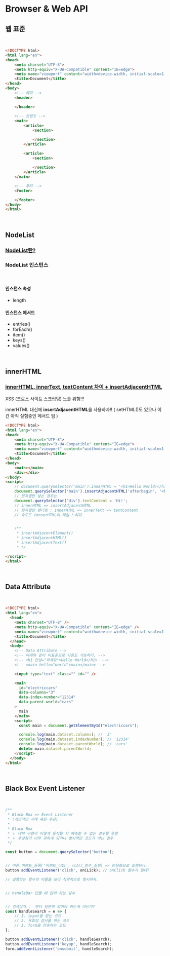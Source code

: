 # Browser & Web API

## 웹 표준

<br>

```html
<!DOCTYPE html>
<html lang="en">
<head>
    <meta charset="UTF-8">
    <meta http-equiv="X-UA-Compatible" content="IE=edge">
    <meta name="viewport" content="width=device-width, initial-scale=1.0">
    <title>Document</title>
</head>
<body>
    <!-- 헤더 -->
    <header>

    </header>
    
    <!-- 컨텐츠 -->
    <main>
        <article>
            <section>

            </section>
        </article>

        <article>
            <section>
                
            </section>
        </article>
    </main>

    <!-- 푸터 -->
    <footer>

    </footer>
</body>
</html>
```

<br>

## NodeList

### [NodeList란?](https://despiteallthat.tistory.com/236)

### NodeList 인스턴스 

<br>

#### 인스턴스 속성
- length 

#### 인스턴스 메서드 
- entries()
- forEach()
- item()
- keys()
- values()

<br>

## innerHTML

### [innerHTML, innerText, textContent 차이 + insertAdjacentHTML](https://despiteallthat.tistory.com/166)

XSS (크로스 사이트 스크립팅) 노출 위험!!! 

innerHTML 대신에 **insertAdjacentHTML**을 사용하자!! ( setHTML()도 있으나 이건 아직 실험중인 메서드 임 )


```html
<!DOCTYPE html>
<html lang="en">
<head>
    <meta charset="UTF-8">
    <meta http-equiv="X-UA-Compatible" content="IE=edge">
    <meta name="viewport" content="width=device-width, initial-scale=1.0">
    <title>Document</title>
</head>
<body>
    <main></main>
    <div></div>
</body>
<script>
    // document.querySelector('main').innerHTML = '<h1>Hello World!</h1>'   
    document.querySelector('main').insertAdjacentHTML('afterbegin', '<h1>Hello World!</h1>')
    // 문자열만 넣는 경우는
    document.querySelector('div').textContent = 'Hi!';
    // innerHTML => insertAdjacentHTML
    // 문자열만 렌더링 : innerHTML => innerText => textContent
    // 속도도 innserHTML이 제일 느리다. 


    /**
     * insertAdjacentElement()
     * insertAdjacentHTML()
     * insertAdjacentText()
     * */

</script>
</html>
```

<br>

## Data Attribute

<br>

```html
<!DOCTYPE html>
<html lang="en">
  <head>
    <meta charset="UTF-8" />
    <meta http-equiv="X-UA-Compatible" content="IE=edge" />
    <meta name="viewport" content="width=device-width, initial-scale=1.0" />
    <title>Document</title>
  </head>
  <body>
    <!-- Data Attribute -->
    <!-- 아래와 같이 비표준으로 사용도 가능하다. -->
    <!-- <h1 안녕="하세요">Hello World</h1>  -->
    <!-- <main hello="world">main</main> -->

    <input type="text" class="" id="" />

    <main
      id="electriccars"
      data-columns="3"
      data-index-number="12314"
      data-parent-world="cars"
    >
      main
    </main>
    <script>
      const main = document.getElementById("electriccars");

      console.log(main.dataset.columns); // '3'
      console.log(main.dataset.indexNumber); // '12314'
      console.log(main.dataset.parentWorld); // 'cars'
      delete main.dataset.parentWorld;
    </script>
  </body>
</html>

```

<br>

## Black Box Event Listener

<br>

```javascript
/**
 * Black Box => Event Listener 
 * (개인적인 사례 혹은 주관)
 * 
 * Black Box
 * ㄴ 내부 구현이 어떻게 동작될 지 예측할 수 없는 경우를 뜻함 
 * ㄴ 추상화가 너무 과하게 되거나 명시적인 코드가 아닌 경우 
 */

const button = document.querySelector('button');


// 버튼.이벤트_등록('이벤트_타입', 리스너_함수_실행) => 반응형으로 실행된다.
button.addEventListener('click', onCLick); // onClick 함수가 뭔데? 

// 실행하는 함수의 이름을 보다 직관적으로 명시하자. 


// handleBar 만들 때 많이 하는 실수 


// 검색상자..  엔터 당연히 되어야 하는게 아닌가? 
const handleSearch = e => {
    // 1. input을 받는 코드
    // 2. 유효성 검사를 하는 코드
    // 3. form을 전송하는 코드 
};

button.addEventListener('click', handleSearch);
button.addEventListener('keyup', handleSearch);
form.addEventListener('onsubmit', handleSearch);
```